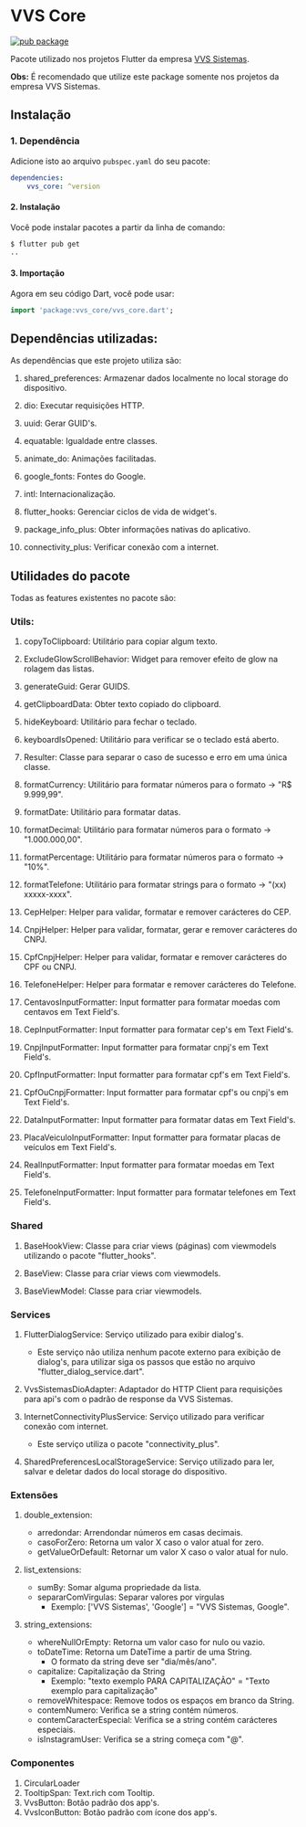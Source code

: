 # **VVS Core** 

[![pub package](https://img.shields.io/pub/v/vvs_core.svg)](https://pub.dev/packages/vvs_core)

Pacote utilizado nos projetos Flutter da empresa [VVS Sistemas](https://vvssistemas.com.br).

**Obs:** É recomendado que utilize este package somente nos projetos da empresa VVS Sistemas.

## **Instalação**

### 1. Dependência

Adicione isto ao arquivo `pubspec.yaml` do seu pacote:

```yaml
dependencies:
    vvs_core: ^version
```

#### 2. Instalação

Você pode instalar pacotes a partir da linha de comando:

```bash
$ flutter pub get
..
```

#### 3. Importação

Agora em seu código Dart, você pode usar:

```Dart
import 'package:vvs_core/vvs_core.dart';
```

## Dependências utilizadas:

As dependências que este projeto utiliza são:

1. shared_preferences: Armazenar dados localmente no local storage do dispositivo.

2. dio: Executar requisições HTTP.

3. uuid: Gerar GUID's.

4. equatable: Igualdade entre classes.

5. animate_do: Animações facilitadas.

6. google_fonts: Fontes do Google.

7. intl: Internacionalização.

8. flutter_hooks: Gerenciar ciclos de vida de widget's.

9. package_info_plus: Obter informações nativas do aplicativo.

10. connectivity_plus: Verificar conexão com a internet.

## Utilidades do pacote

Todas as features existentes no pacote são:

### Utils:

1. copyToClipboard: Utilitário para copiar algum texto.

2. ExcludeGlowScrollBehavior: Widget para remover efeito de glow na rolagem das listas.

3. generateGuid: Gerar GUIDS.

4. getClipboardData: Obter texto copiado do clipboard.

5. hideKeyboard: Utilitário para fechar o teclado.

6. keyboardIsOpened: Utilitário para verificar se o teclado está aberto.

7. Resulter: Classe para separar o caso de sucesso e erro em uma única classe.

8. formatCurrency: Utilitário para formatar números para o formato -> "R$ 9.999,99".

9. formatDate: Utilitário para formatar datas.

10. formatDecimal: Utilitário para formatar números para o formato -> "1.000.000,00".

11. formatPercentage: Utilitário para formatar números para o formato -> "10%".

12. formatTelefone: Utilitário para formatar strings para o formato -> "(xx) xxxxx-xxxx".

13. CepHelper: Helper para validar, formatar e remover carácteres do CEP.

14. CnpjHelper: Helper para validar, formatar, gerar e remover carácteres do CNPJ.

15. CpfCnpjHelper: Helper para validar, formatar e remover carácteres do CPF ou CNPJ.

16. TelefoneHelper: Helper para formatar e remover carácteres do Telefone.

17. CentavosInputFormatter: Input formatter para formatar moedas com centavos em Text Field's.

18. CepInputFormatter: Input formatter para formatar cep's em Text Field's.

19. CnpjInputFormatter: Input formatter para formatar cnpj's em Text Field's.

20. CpfInputFormatter: Input formatter para formatar cpf's em Text Field's.

21. CpfOuCnpjFormatter: Input formatter para formatar cpf's ou cnpj's em Text Field's.

22. DataInputFormatter: Input formatter para formatar datas em Text Field's.

23. PlacaVeiculoInputFormatter: Input formatter para formatar placas de veículos em Text Field's.

24. RealInputFormatter: Input formatter para formatar moedas em Text Field's.

25. TelefoneInputFormatter: Input formatter para formatar telefones em Text Field's.

### Shared

1. BaseHookView: Classe para criar views (páginas) com viewmodels utilizando o pacote "flutter_hooks".

2. BaseView: Classe para criar views com viewmodels.

3. BaseViewModel: Classe para criar viewmodels.

### Services

1. FlutterDialogService: Serviço utilizado para exibir dialog's.
    - Este serviço não utiliza nenhum pacote externo para exibição de dialog's, para utilizar siga os passos que estão no arquivo "flutter_dialog_service.dart".

2. VvsSistemasDioAdapter: Adaptador do HTTP Client para requisições para api's com o padrão de response da VVS Sistemas.

3. InternetConnectivityPlusService: Serviço utilizado para verificar conexão com internet.
    - Este serviço utiliza o pacote "connectivity_plus".

4. SharedPreferencesLocalStorageService: Serviço utilizado para ler, salvar e deletar dados do local storage do dispositivo.

### Extensões

1. double_extension:
    - arredondar: Arrendondar números em casas decimais.
    - casoForZero: Retorna um valor X caso o valor atual for zero.
    - getValueOrDefault: Retornar um valor X caso o valor atual for nulo.

2. list_extensions:
    - sumBy: Somar alguma propriedade da lista.
    - separarComVirgulas: Separar valores por virgulas
        - Exemplo: ['VVS Sistemas', 'Google'] = "VVS Sistemas, Google".

3. string_extensions: 
    - whereNullOrEmpty: Retorna um valor caso for nulo ou vazio.
    - toDateTime: Retorna um DateTime a partir de uma String.
        - O formato da string deve ser "dia/mês/ano".
    - capitalize: Capitalização da String
        - Exemplo: "texto exemplo PARA CAPITALIZAÇÃO" = "Texto exemplo para capitalização"
    - removeWhitespace: Remove todos os espaços em branco da String.
    - contemNumero: Verifica se a string contém números.
    - contemCaracterEspecial: Verifica se a string contém carácteres especiais.
    - isInstagramUser: Verifica se a string começa com "@".

### Componentes

1. CircularLoader
2. TooltipSpan: Text.rich com Tooltip.
3. VvsButton: Botão padrão dos app's.
4. VvsIconButton: Botão padrão com ícone dos app's.